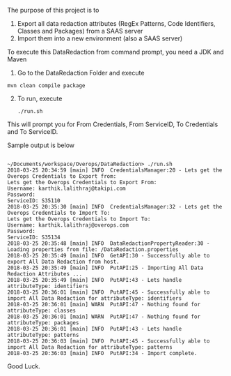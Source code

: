 The purpose of this project is to 

1. Export all data redaction attributes (RegEx Patterns, Code Identifiers, Classes and Packages) from a SAAS server
2. Import them into a new environment (also a SAAS server)

To execute this DataRedaction from command prompt, you need a JDK and Maven

1.  Go to the DataRedaction Folder and execute
```
mvn clean compile package
```
2.  To run, execute
    ```
    ./run.sh
    ```

This will prompt you for From Credentials, From ServiceID, To Credentials and To ServiceID.

Sample output is below
```

~/Documents/workspace/Overops/DataRedaction> ./run.sh
2018-03-25 20:34:59 [main] INFO  CredentialsManager:20 - Lets get the Overops Credentials to Export from:
Lets get the Overops Credentials to Export From:
Username: karthik.lalithraj@takipi.com
Password:
ServiceID: S35110
2018-03-25 20:35:30 [main] INFO  CredentialsManager:32 - Lets get the Overops Credentials to Import To:
Lets get the Overops Credentials to Import To:
Username: karthik.lalithraj@overops.com
Password:
ServiceID: S35134
2018-03-25 20:35:48 [main] INFO  DataRedactionPropertyReader:30 - Loading properties from file: /DataRedaction.properties
2018-03-25 20:35:49 [main] INFO  GetAPI:30 - Successfully able to export All Data Redaction from host.
2018-03-25 20:35:49 [main] INFO  PutAPI:25 - Importing All Data Redaction Attributes ...
2018-03-25 20:35:49 [main] INFO  PutAPI:43 - Lets handle attributeType: identifiers
2018-03-25 20:36:01 [main] INFO  PutAPI:45 - Successfully able to import All Data Redaction for attributeType: identifiers
2018-03-25 20:36:01 [main] WARN  PutAPI:47 - Nothing found for attributeType: classes
2018-03-25 20:36:01 [main] WARN  PutAPI:47 - Nothing found for attributeType: packages
2018-03-25 20:36:01 [main] INFO  PutAPI:43 - Lets handle attributeType: patterns
2018-03-25 20:36:03 [main] INFO  PutAPI:45 - Successfully able to import All Data Redaction for attributeType: patterns
2018-03-25 20:36:03 [main] INFO  PutAPI:34 - Import complete.

```

Good Luck.